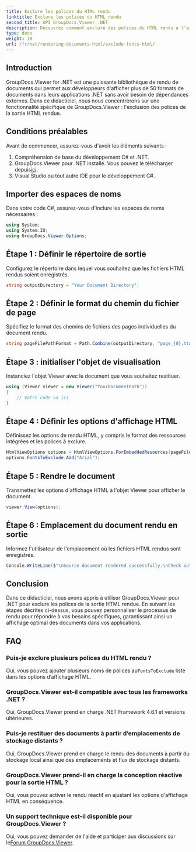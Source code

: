 ```yaml
---
title: Exclure les polices du HTML rendu
linktitle: Exclure les polices du HTML rendu
second_title: API GroupDocs.Viewer .NET
description: Découvrez comment exclure des polices du HTML rendu à l’aide de GroupDocs.Viewer pour .NET. Suivez ce guide étape par étape pour un affichage transparent des documents.
type: docs
weight: 10
url: /fr/net/rendering-documents-html/exclude-fonts-html/
---
```

## Introduction
GroupDocs.Viewer for .NET est une puissante bibliothèque de rendu de documents qui permet aux développeurs d'afficher plus de 50 formats de documents dans leurs applications .NET sans avoir besoin de dépendances externes. Dans ce didacticiel, nous nous concentrerons sur une fonctionnalité spécifique de GroupDocs.Viewer : l'exclusion des polices de la sortie HTML rendue. 
## Conditions préalables
Avant de commencer, assurez-vous d'avoir les éléments suivants :
1. Compréhension de base du développement C# et .NET.
2.  GroupDocs.Viewer pour .NET installé. Vous pouvez le télécharger depuis[ici](https://releases.groupdocs.com/viewer/net/).
3. Visual Studio ou tout autre IDE pour le développement C#.

## Importer des espaces de noms
Dans votre code C#, assurez-vous d'inclure les espaces de noms nécessaires :
```csharp
using System;
using System.IO;
using GroupDocs.Viewer.Options;
```

## Étape 1 : Définir le répertoire de sortie
Configurez le répertoire dans lequel vous souhaitez que les fichiers HTML rendus soient enregistrés.
```csharp
string outputDirectory = "Your Document Directory";
```
## Étape 2 : Définir le format du chemin du fichier de page
Spécifiez le format des chemins de fichiers des pages individuelles du document rendu.
```csharp
string pageFilePathFormat = Path.Combine(outputDirectory, "page_{0}.html");
```
## Étape 3 : initialiser l'objet de visualisation
Instanciez l'objet Viewer avec le document que vous souhaitez restituer.
```csharp
using (Viewer viewer = new Viewer("YourDocumentPath"))
{
    // Votre code va ici
}
```
## Étape 4 : Définir les options d'affichage HTML
Définissez les options de rendu HTML, y compris le format des ressources intégrées et les polices à exclure.
```csharp
HtmlViewOptions options = HtmlViewOptions.ForEmbeddedResources(pageFilePathFormat);
options.FontsToExclude.Add("Arial");
```
## Étape 5 : Rendre le document
Transmettez les options d'affichage HTML à l'objet Viewer pour afficher le document.
```csharp
viewer.View(options);
```
## Étape 6 : Emplacement du document rendu en sortie
Informez l'utilisateur de l'emplacement où les fichiers HTML rendus sont enregistrés.
```csharp
Console.WriteLine($"\nSource document rendered successfully.\nCheck output in {outputDirectory}.");
```

## Conclusion
Dans ce didacticiel, nous avons appris à utiliser GroupDocs.Viewer pour .NET pour exclure les polices de la sortie HTML rendue. En suivant les étapes décrites ci-dessus, vous pouvez personnaliser le processus de rendu pour répondre à vos besoins spécifiques, garantissant ainsi un affichage optimal des documents dans vos applications.
## FAQ
### Puis-je exclure plusieurs polices du HTML rendu ?
 Oui, vous pouvez ajouter plusieurs noms de polices au`FontsToExclude` liste dans les options d’affichage HTML.
### GroupDocs.Viewer est-il compatible avec tous les frameworks .NET ?
Oui, GroupDocs.Viewer prend en charge .NET Framework 4.6.1 et versions ultérieures.
### Puis-je restituer des documents à partir d’emplacements de stockage distants ?
Oui, GroupDocs.Viewer prend en charge le rendu des documents à partir du stockage local ainsi que des emplacements et flux de stockage distants.
### GroupDocs.Viewer prend-il en charge la conception réactive pour la sortie HTML ?
Oui, vous pouvez activer le rendu réactif en ajustant les options d'affichage HTML en conséquence.
### Un support technique est-il disponible pour GroupDocs.Viewer ?
 Oui, vous pouvez demander de l'aide et participer aux discussions sur le[Forum GroupDocs.Viewer](https://forum.groupdocs.com/c/viewer/9).